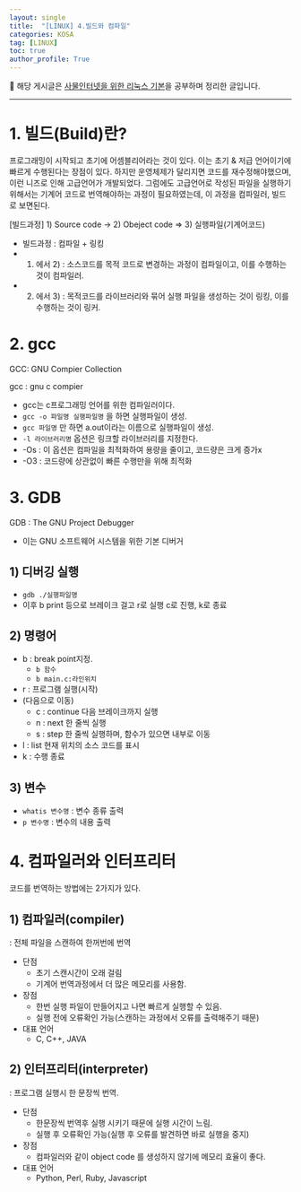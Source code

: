 ```yaml
---
layout: single
title:  "[LINUX] 4.빌드와 컴파일"
categories: KOSA
tag: [LINUX]
toc: true
author_profile: True
---
```


<head>
  <style>
    table.dataframe {
      white-space: normal;
      width: 100%;
      height: 240px;
      display: block;
      overflow: auto;
      font-family: Arial, sans-serif;
      font-size: 0.9rem;
      line-height: 20px;
      text-align: center;
      border: 0px !important;
    }

    table.dataframe th {
      text-align: center;
      font-weight: bold;
      padding: 8px;
    }

    table.dataframe td {
      text-align: center;
      padding: 8px;
    }

    table.dataframe tr:hover {
      background: #b8d1f3; 
    }

    .output_prompt {
      overflow: auto;
      font-size: 0.9rem;
      line-height: 1.45;
      border-radius: 0.3rem;
      -webkit-overflow-scrolling: touch;
      padding: 0.8rem;
      margin-top: 0;
      margin-bottom: 15px;
      font: 1rem Consolas, "Liberation Mono", Menlo, Courier, monospace;
      color: $code-text-color;
      border: solid 1px $border-color;
      border-radius: 0.3rem;
      word-break: normal;
      white-space: pre;
    }

  .dataframe tbody tr th:only-of-type {
      vertical-align: middle;
  }

  .dataframe tbody tr th {
      vertical-align: top;
  }

  .dataframe thead th {
      text-align: center !important;
      padding: 8px;
  }

  .page__content p {
      margin: 0 0 0px !important;
  }

  .page__content p > strong {
    font-size: 0.8rem !important;
  }

  </style>
</head>


📍 해당 게시글은 [사물인터넷을 위한 리눅스 기본](https://sesac.seoul.kr/course/active/detail.do)을 공부하며 정리한 글입니다.

---

# 1. 빌드(Build)란?

프로그래밍이 시작되고 초기에 어셈블리어라는 것이 있다. 이는 초기 & 저급 언어이기에 빠르게 수행된다는 장점이 있다. 하지만 운영체제가 달리지면 코드를 재수정해야했으며, 이런 니즈로 인해 고급언어가 개발되었다. 그럼에도 고급언어로 작성된 파일을 실행하기 위해서는 기계어 코드로 번역해야하는 과정이 필요하였는데, 이 과정을 컴파일러, 빌드로 보면된다.

[빌드과정] 1) Source code → 2) Obeject code ⇒ 3) 실행파일(기계어코드)

- 빌드과정 : 컴파일 + 링킹
- 1) 에서 2) : 소스코드를 목적 코드로 변경하는 과정이 컴파일이고, 이를 수행하는 것이 컴파일러.
- 2) 에서 3) : 목적코드를 라이브러리와 묶어 실행 파일을 생성하는 것이 링킹, 이를 수행하는 것이 링커.

# 2. gcc

GCC: GNU Compier Collection

gcc : gnu c compier

- gcc는 c프로그래밍 언어를 위한 컴파일러이다.
- `gcc -o 파일명 실행파일명` 을 하면 실행파일이 생성.
- `gcc 파일명` 만 하면 a.out이라는 이름으로 실행파일이 생성.
- `-l 라이브러리명` 옵션은 링크할 라이브러리를 지정한다.
- -Os : 이 옵션은 컴파일을 최적화하여 용량을 줄이고, 코드량은 크게 증가x
- -O3 : 코드량에 상관없이 빠른 수행만을 위해 최적화

# 3. GDB

GDB : The GNU Project Debugger

- 이는 GNU 소프트웨어 시스템을 위한 기본 디버거

## 1) 디버깅 실행

- `gdb ./실행파일명`
- 이후 b print 등으로 브레이크 걸고 r로 실행 c로 진행, k로 종료

## 2) 명령어

- b : break point지정.
    - `b 함수`
    - `b main.c:라인위치`
- r : 프로그램 실행(시작)
- (다음으로 이동)
    - c : continue 다음 브레이크까지 실행
    - n : next 한 줄씩 실행
    - s : step 한 줄씩 실행하며, 함수가 있으면 내부로 이동
- l : list 현재 위치의 소스 코드를 표시
- k : 수행 종료

## 3) 변수

- `whatis 변수명` : 변수 종류 출력
- `p 변수명` : 변수의 내용 출력

# 4. 컴파일러와 인터프리터

코드를 번역하는 방법에는 2가지가 있다.

## 1) 컴파일러(compiler)

: 전체 파일을 스캔하여 한꺼번에 번역

- 단점
    - 초기 스캔시간이 오래 걸림
    - 기계어 번역과정에서 더 많은 메모리를 사용함.
- 장점
    - 한번 실행 파일이 만들어지고 나면 빠르게 실행할 수 있음.
    - 실행 전에 오류확인 가능(스캔하는 과정에서 오류를 출력해주기 때문)
- 대표 언어
    - C, C++, JAVA

## 2) 인터프리터(interpreter)

: 프로그램 실행시 한 문장씩 번역.

- 단점
    - 한문장씩 번역후 실행 시키기 때문에 실행 시간이 느림.
    - 실행 후 오류확인 가능(실행 후 오류를 발견하면 바로 실행을 중지)
- 장점
    - 컴파일러와 같이 object code 를 생성하지 않기에 메모리 효율이 좋다.
- 대표 언어
    - Python, Perl, Ruby, Javascript